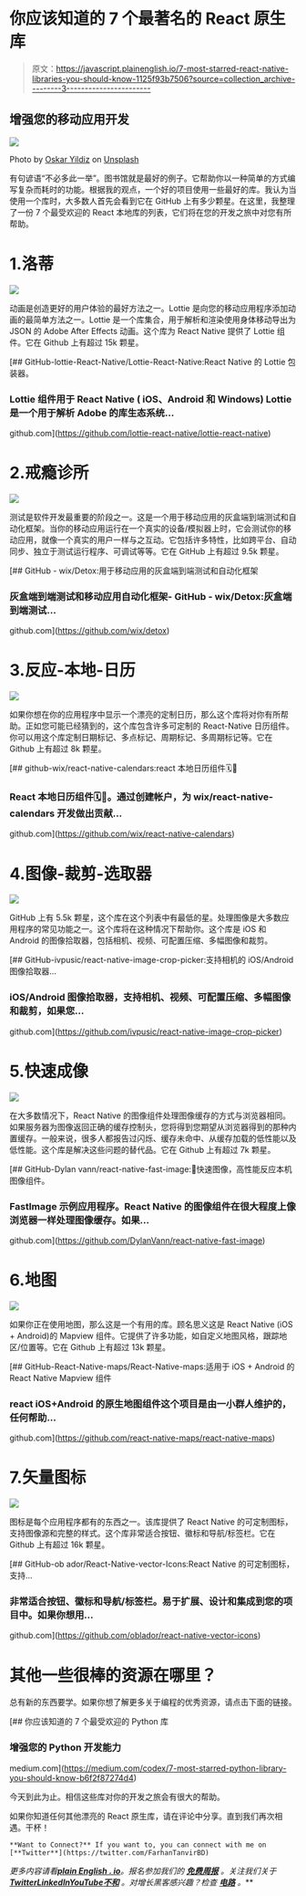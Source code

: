 # 你应该知道的 7 个最著名的 React 原生库

> 原文：<https://javascript.plainenglish.io/7-most-starred-react-native-libraries-you-should-know-1125f93b7506?source=collection_archive---------3----------------------->

## 增强您的移动应用开发

![](img/1dd9bf34eec1f0408aae7d54416a9ffb.png)

Photo by [Oskar Yildiz](https://unsplash.com/@oskaryil?utm_source=unsplash&utm_medium=referral&utm_content=creditCopyText) on [Unsplash](https://unsplash.com/s/photos/react-native?utm_source=unsplash&utm_medium=referral&utm_content=creditCopyText)

有句谚语“不必多此一举”。图书馆就是最好的例子。它帮助你以一种简单的方式编写复杂而耗时的功能。根据我的观点，一个好的项目使用一些最好的库。我认为当使用一个库时，大多数人首先会看到它在 GitHub 上有多少颗星。在这里，我整理了一份 7 个最受欢迎的 React 本地库的列表，它们将在您的开发之旅中对您有所帮助。

# 1.洛蒂

![](img/e0d0ddb749726bffce1f30be35352503.png)

动画是创造更好的用户体验的最好方法之一。Lottie 是向您的移动应用程序添加动画的最简单方法之一。Lottie 是一个库集合，用于解析和渲染使用身体移动导出为 JSON 的 Adobe After Effects 动画。这个库为 React Native 提供了 Lottie 组件。它在 Github 上有超过 15k 颗星。

[](https://github.com/lottie-react-native/lottie-react-native) [## GitHub-lottie-React-Native/Lottie-React-Native:React Native 的 Lottie 包装器。

### Lottie 组件用于 React Native ( iOS、Android 和 Windows) Lottie 是一个用于解析 Adobe 的库生态系统…

github.com](https://github.com/lottie-react-native/lottie-react-native) 

# 2.戒瘾诊所

![](img/6e4d140ebf4e10107f2692cbc7b32dfe.png)

测试是软件开发最重要的阶段之一。这是一个用于移动应用的灰盒端到端测试和自动化框架。当你的移动应用运行在一个真实的设备/模拟器上时，它会测试你的移动应用，就像一个真实的用户一样与之互动。它包括许多特性，比如跨平台、自动同步、独立于测试运行程序、可调试等等。它在 GitHub 上有超过 9.5k 颗星。

[](https://github.com/wix/detox) [## GitHub - wix/Detox:用于移动应用的灰盒端到端测试和自动化框架

### 灰盒端到端测试和移动应用自动化框架- GitHub - wix/Detox:灰盒端到端测试…

github.com](https://github.com/wix/detox) 

# 3.反应-本地-日历

![](img/1acca3ba60e994366f7f1812cdc58adf.png)

如果你想在你的应用程序中显示一个漂亮的定制日历，那么这个库将对你有所帮助。正如您可能已经猜到的，这个库包含许多可定制的 React-Native 日历组件。你可以用这个库定制日期标记、多点标记、周期标记、多周期标记等。它在 Github 上有超过 8k 颗星。

[](https://github.com/wix/react-native-calendars) [## github-wix/react-native-calendars:react 本地日历组件🗓️📆

### React 本地日历组件🗓️📆。通过创建帐户，为 wix/react-native-calendars 开发做出贡献…

github.com](https://github.com/wix/react-native-calendars) 

# 4.图像-裁剪-选取器

![](img/8ea4067299783c7501f246b3e7a9d306.png)

GitHub 上有 5.5k 颗星，这个库在这个列表中有最低的星。处理图像是大多数应用程序的常见功能之一。这个库将在这种情况下帮助你。这个库是 iOS 和 Android 的图像拾取器，包括相机、视频、可配置压缩、多幅图像和裁剪。

[](https://github.com/ivpusic/react-native-image-crop-picker) [## GitHub-ivpusic/react-native-image-crop-picker:支持相机的 iOS/Android 图像拾取器…

### iOS/Android 图像拾取器，支持相机、视频、可配置压缩、多幅图像和裁剪，如果您…

github.com](https://github.com/ivpusic/react-native-image-crop-picker) 

# 5.快速成像

![](img/adbf4fb61dcd428bf95500553d551afa.png)

在大多数情况下，React Native 的图像组件处理图像缓存的方式与浏览器相同。如果服务器为图像返回正确的缓存控制头，您将得到您期望从浏览器得到的那种内置缓存。一般来说，很多人都报告过闪烁、缓存未命中、从缓存加载的低性能以及低性能。这个库是解决这些问题的替代品。它在 Github 上有超过 7k 颗星。

[](https://github.com/DylanVann/react-native-fast-image) [## GitHub-Dylan vann/react-native-fast-image:🚩快速图像，高性能反应本机图像组件。

### FastImage 示例应用程序。React Native 的图像组件在很大程度上像浏览器一样处理图像缓存。如果…

github.com](https://github.com/DylanVann/react-native-fast-image) 

# 6.地图

![](img/b65cf598675bdbca6af4606020290fec.png)

如果你正在使用地图，那么这是一个有用的库。顾名思义这是 React Native (iOS + Android)的 Mapview 组件。它提供了许多功能，如自定义地图风格，跟踪地区/位置等。它在 Github 上有超过 13k 颗星。

[](https://github.com/react-native-maps/react-native-maps) [## GitHub-React-Native-maps/React-Native-maps:适用于 iOS + Android 的 React Native Mapview 组件

### react iOS+Android 的原生地图组件这个项目是由一小群人维护的，任何帮助…

github.com](https://github.com/react-native-maps/react-native-maps) 

# 7.矢量图标

![](img/64809b8a88b680b6d29451a62670add6.png)

图标是每个应用程序都有的东西之一。该库提供了 React Native 的可定制图标，支持图像源和完整的样式。这个库非常适合按钮、徽标和导航/标签栏。它在 Github 上有超过 16k 颗星。

[](https://github.com/oblador/react-native-vector-icons) [## GitHub-ob ador/React-Native-vector-Icons:React Native 的可定制图标，支持…

### 非常适合按钮、徽标和导航/标签栏。易于扩展、设计和集成到您的项目中。如果你想用…

github.com](https://github.com/oblador/react-native-vector-icons) 

# 其他一些很棒的资源在哪里？

总有新的东西要学。如果你想了解更多关于编程的优秀资源，请点击下面的链接。

[](https://medium.com/codex/7-most-starred-python-library-you-should-know-b6f2f87274d4) [## 你应该知道的 7 个最受欢迎的 Python 库

### 增强您的 Python 开发能力

medium.com](https://medium.com/codex/7-most-starred-python-library-you-should-know-b6f2f87274d4) 

今天到此为止。相信这些库对你的开发之旅会有很大的帮助。

如果你知道任何其他漂亮的 React 原生库，请在评论中分享。直到我们再次相遇。干杯！

```
**Want to Connect?** If you want to, you can connect with me on [**Twitter**](https://twitter.com/FarhanTanvirBD)
```

*更多内容请看*[***plain English . io***](https://plainenglish.io/)*。报名参加我们的* [***免费周报***](http://newsletter.plainenglish.io/) *。关注我们关于*[***Twitter***](https://twitter.com/inPlainEngHQ)[***LinkedIn***](https://www.linkedin.com/company/inplainenglish/)*[***YouTube***](https://www.youtube.com/channel/UCtipWUghju290NWcn8jhyAw)*[***不和***](https://discord.gg/GtDtUAvyhW) *。对增长黑客感兴趣？检查* [***电路***](https://circuit.ooo/) *。***